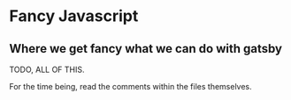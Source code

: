 # Fancy Javascript
## Where we get fancy what we can do with gatsby
TODO, ALL OF THIS.

For the time being, read the comments within the files themselves.
